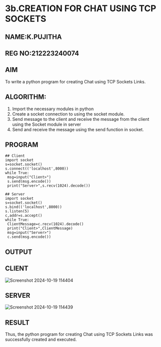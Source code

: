 # 3b.CREATION FOR CHAT USING TCP SOCKETS
## NAME:K.PUJITHA

## REG NO:212223240074
## AIM
To write a python program for creating Chat using TCP Sockets Links.
## ALGORITHM:
1. Import the necessary modules in python
2. Create a socket connection to using the socket module.
3. Send message to the client and receive the message from the client using the Socket module in
 server
4. Send and receive the message using the send function in socket.
## PROGRAM
```
## Client
import socket
s=socket.socket()
s.connect(('localhost',8000))
while True:
 msg=input("Client>")
 s.send(msg.encode())
 print("Server>",s.recv(1024).decode())

## Server
import socket
s=socket.socket()
s.bind(('localhost',8000))
s.listen(5)
c,addr=s.accept()
while True:
 ClientMessage=c.recv(1024).decode()
 print("Client>",ClientMessage)
 msg=input("Server>")
 c.send(msg.encode())

```
## OUTPUT
## CLIENT
![Screenshot 2024-10-19 114404](https://github.com/user-attachments/assets/9d519d7b-1c3d-4274-8069-e42838167bcb)
## SERVER
![Screenshot 2024-10-19 114439](https://github.com/user-attachments/assets/8d543521-4efe-4f2a-ad29-6db9d14cd9b7)


## RESULT
Thus, the python program for creating Chat using TCP Sockets Links was successfully 
created and executed.

